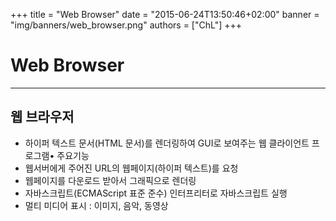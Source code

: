 +++
title = "Web Browser"
date = "2015-06-24T13:50:46+02:00"
banner = "img/banners/web_browser.png"
authors = ["ChL"]
+++

# Web Browser  
***
## 웹 브라우저  
- 하이퍼 텍스트 문서(HTML 문서)를 렌더링하여 GUI로 보여주는 웹 클라이언트 프로그램• 주요기능  
- 웹서버에게 주어진 URL의 웹페이지(하이퍼 텍스트)를 요청  
- 웹페이지를 다운로드 받아서 그래픽으로 렌더링  
- 자바스크립트(ECMAScript 표준 준수) 인터프리터로 자바스크립트 실행  
- 멀티 미디어 표시 : 이미지, 음악, 동영상  